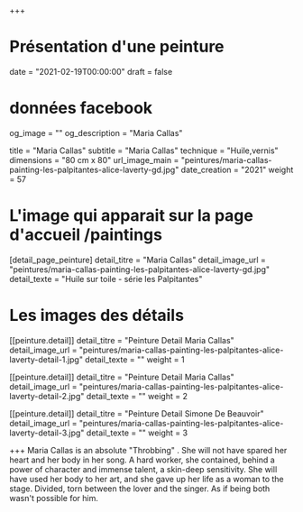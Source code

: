 +++
# Présentation d'une peinture
date = "2021-02-19T00:00:00"
draft = false

# données facebook
og_image = ""
og_description = "Maria Callas"

title = "Maria Callas"
subtitle = "Maria Callas"
technique = "Huile,vernis"
dimensions = "80 cm x 80"
url_image_main = "peintures/maria-callas-painting-les-palpitantes-alice-laverty-gd.jpg"
date_creation = "2021"
weight = 57

# L'image qui apparait sur la page d'accueil /paintings
[detail_page_peinture]
detail_titre = "Maria Callas"
detail_image_url = "peintures/maria-callas-painting-les-palpitantes-alice-laverty-gd.jpg"
detail_texte = "Huile sur toile - série les Palpitantes"

# Les images des détails
[[peinture.detail]]
detail_titre = "Peinture Detail Maria Callas"
detail_image_url = "peintures/maria-callas-painting-les-palpitantes-alice-laverty-detail-1.jpg"
detail_texte = ""
weight = 1

[[peinture.detail]]
detail_titre = "Peinture Detail Maria Callas"
detail_image_url = "peintures/maria-callas-painting-les-palpitantes-alice-laverty-detail-2.jpg"
detail_texte = ""
weight = 2

[[peinture.detail]]
detail_titre = "Peinture Detail Simone De Beauvoir"
detail_image_url = "peintures/maria-callas-painting-les-palpitantes-alice-laverty-detail-3.jpg"
detail_texte = ""
weight = 3

+++
Maria Callas is an absolute "Throbbing" . She will not have spared her heart and her body in her song. A hard worker, she contained, behind a power of character and immense talent, a skin-deep sensitivity. She will have used her body to her art, and she gave up her life as a woman to the stage. Divided, torn between the lover and the singer. As if being both wasn't possible for him.
